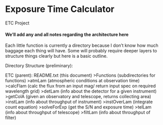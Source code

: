 # Exposure Time Calculator

ETC Project


#### We’ll add any and all notes regarding the architecture here ####

Each little function is currently a directory because I don’t know how much baggage each thing will have.  Some will probably require deeper layers to structure things clearly but here is a basic outline.

Directory Structure (preliminary):

ETC (parent):
	README.txt (this document)
	>Functions	(subdirectories for functions)
		>atmLam	(atmospheric conditions at observation time)
		>calcFlam	(calc the flux from an input mag/ return input spec on required wavelength grid)
		>detLam	(info about the detector for a given instrument)
		>getColA	(given an observatory and telescope, returns collecting area)
		>instLam	(info about throughput of instrument)
		>instOverLam	(integrate count equation)
		>solveForExp	(get the S/N and exposure time)
		>telLam	(info about throughput of telescope)
		>filtLam	(info about throughput of filter)